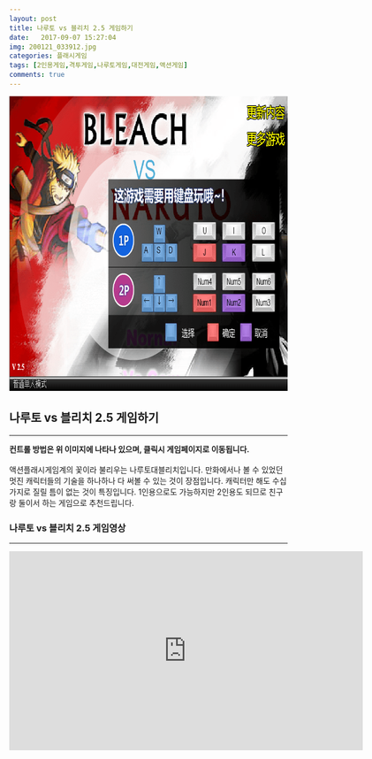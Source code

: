 ```yaml
---
layout: post
title: 나루토 vs 블리치 2.5 게임하기
date:   2017-09-07 15:27:04
img: 200121_033912.jpg
categories: 플래시게임
tags: [2인용게임,격투게임,나루토게임,대전게임,액션게임]
comments: true
---
```


<a href="http://minecraft.leeseungju.com/bleach-vs-naruto-2-5" target="_blank" rel="noopener"><img class="alignnone size-full wp-image-59" src="/images/1bleachvsnaruto.png" alt="" width="795" height="533" /></a>
<h2>나루토 vs 블리치 2.5 게임하기</h2>

<hr />

<b>컨트롤 방법은 위 이미지에 나타나 있으며, 클릭시 게임페이지로 이동됩니다.</b>
<br><br>
액션플래시게임계의 꽃이라 불리우는 나루토대블리치입니다. 만화에서나 볼 수 있었던 멋진 캐릭터들의 기술을 하나하나 다 써볼 수 있는 것이 장점입니다. 캐릭터만 해도 수십 가지로 질릴 틈이 없는 것이 특징입니다. 1인용으로도 가능하지만 2인용도 되므로 친구랑 둘이서 하는 게임으로 추천드립니다.
<h3>나루토 vs 블리치 2.5 게임영상</h3>

<hr />

<iframe width="640" height="360" src="https://www.youtube.com/embed/wp5yb2wB9Kg?rel=0" frameborder="0" allow="autoplay; encrypted-media" allowfullscreen></iframe>